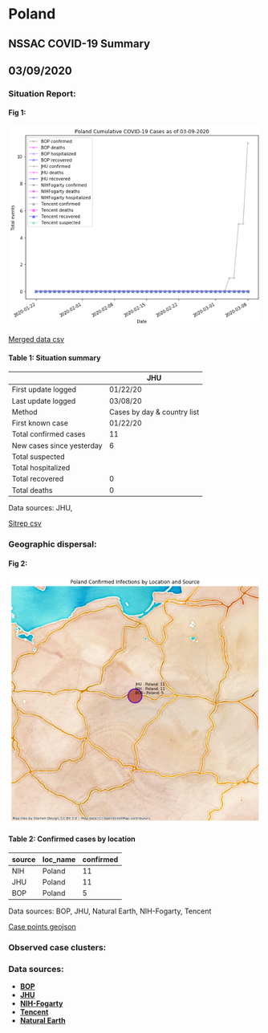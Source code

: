 # Poland
## NSSAC COVID-19 Summary
## 03/09/2020



### Situation Report:
#### Fig 1:
![Poland cases](../merged_histories/Poland_merged_histories.png)

[Merged data csv](https://github.com/SchlittDataSci/SchlittDataSci.github.io/blob/master/data/tables/Poland_merged_daily.csv)

#### Table 1: Situation summary


|                           | JHU                         |
|---------------------------|-----------------------------|
| First update logged       | 01/22/20                    |
| Last update logged        | 03/08/20                    |
| Method                    | Cases by day & country list |
| First known case          | 01/22/20                    |
| Total confirmed cases     | 11                          |
| New cases since yesterday | 6                           |
| Total suspected           |                             |
| Total hospitalized        |                             |
| Total recovered           | 0                           |
| Total deaths              | 0                           |

Data sources: JHU, 


[Sitrep csv](https://github.com/SchlittDataSci/SchlittDataSci.github.io/blob/master/data/tables/Poland_sitrep.csv)

### Geographic dispersal:
#### Fig 2:
![Poland mapped](../case_locs/Poland_case_locs.png)

#### Table 2: Confirmed cases by location


| source   | loc_name   |   confirmed |
|----------|------------|-------------|
| NIH      | Poland     |          11 |
| JHU      | Poland     |          11 |
| BOP      | Poland     |           5 |

Data sources: BOP, JHU, Natural Earth, NIH-Fogarty, Tencent


[Case points geojson](https://github.com/SchlittDataSci/SchlittDataSci.github.io/blob/master/data/shapes/Poland_case_locs.geojson)

### Observed case clusters:
### Data sources:
* **[BOP](https://github.com/beoutbreakprepared/nCoV2019)**
* **[JHU](https://github.com/CSSEGISandData/COVID-19)** 
* **[NIH-Fogarty](https://docs.google.com/spreadsheets/d/1jS24DjSPVWa4iuxuD4OAXrE3QeI8c9BC1hSlqr-NMiU/edit#gid=1187587451)** 
* **[Tencent](https://news.qq.com/zt2020/page/feiyan.htm)**
* **[Natural Earth](https://www.naturalearthdata.com/forums/forum/natural-earth-map-data/cultural-vectors/admin-1-states-provinces-and-their-boundaries/)**

<!-- Global site tag (gtag.js) - Google Analytics -->
<script async src="https://www.googletagmanager.com/gtag/js?id=UA-158816269-1"></script>
<script>
  window.dataLayer = window.dataLayer || [];
  function gtag(){dataLayer.push(arguments);}
  gtag('js', new Date());

  gtag('config', 'UA-158816269-1');
</script>